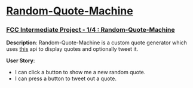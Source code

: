 # [Random-Quote-Machine](https://rkm09.github.io/Random-Quote-Machine/)

### [FCC Intermediate Project - 1/4 : Random-Quote-Machine](https://www.freecodecamp.org/challenges/build-a-random-quote-machine)

**Description**: Random-Quote-Machine is a custom quote generator which uses [this](https://forismatic.com/en/api/) api to display quotes and optionally tweet it.

**User Story**:
* I can click a button to show me a new random quote. 
* I can press a button to tweet out a quote.
